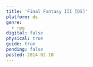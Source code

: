 ```yaml
---
title: 'Final Fantasy III [DS]'
platform: ds
genre:
  - rpg
digital: false
physical: true
guide: true
pending: false
posted: 2014-02-10
---
```

